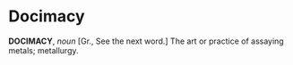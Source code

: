 # Docimacy

**DOCIMACY**, _noun_ \[Gr., See the next word.\] The art or practice of assaying metals; metallurgy.